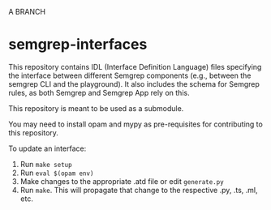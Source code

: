 A BRANCH
# semgrep-interfaces

This repository contains IDL (Interface Definition Language) files specifying
the interface between different Semgrep components (e.g., between
the semgrep CLI and the playground). It also includes the schema for Semgrep rules,
as both Semgrep and Semgrep App rely on this.

This repository is meant to be used as a submodule.

You may need to install opam and mypy as pre-requisites for contributing to this repository.

To update an interface:
1. Run `make setup`
2. Run `eval $(opam env)`
3. Make changes to the appropriate .atd file or edit `generate.py`
4. Run `make`. This will propagate that change to the respective .py, .ts, .ml, etc.

